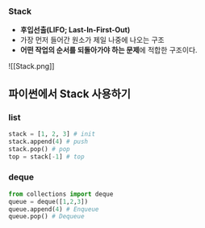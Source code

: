 ### Stack
+ **후입선출(LIFO; Last-In-First-Out)**
+ 가장 먼저 들어간 원소가 제일 나중에 나오는 구조
+ **어떤 작업의 순서를 되돌아가야 하는 문제**에 적합한 구조이다.

![[Stack.png]]

## 파이썬에서 Stack 사용하기
### list
```python
stack = [1, 2, 3] # init
stack.append(4) # push
stack.pop() # pop
top = stack[-1] # top
```

### deque
```python
from collections import deque
queue = deque([1,2,3])
queue.append(4) # Enqueue
queue.pop() # Dequeue
```
